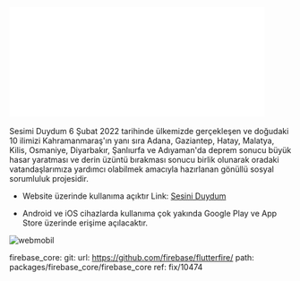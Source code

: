 ![](/assets/icons/ic_app_high_logo.png)

Sesimi Duydum 6 Şubat 2022 tarihinde ülkemizde gerçekleşen ve doğudaki 10 ilimizi Kahramanmaraş'ın yanı sıra Adana, Gaziantep, Hatay, Malatya, Kilis, Osmaniye, Diyarbakır, Şanlıurfa ve Adıyaman'da deprem sonucu büyük hasar yaratması ve derin üzüntü bırakması sonucu birlik olunarak oradaki vatandaşlarımıza yardımcı olabilmek amacıyla hazırlanan gönüllü sosyal sorumluluk projesidir.

- Website üzerinde kullanıma açıktır Link: [Sesini Duydum ](http://sesiniduydum.com/#/)

- Android ve iOS cihazlarda kullanıma çok yakında Google Play ve App Store üzerinde erişime açılacaktır.

<img width="800" alt="webmobil" src="https://user-images.githubusercontent.com/57248151/218607542-611f29e8-7c00-40ef-9046-c521841e8160.png">

firebase_core:
git:
url: https://github.com/firebase/flutterfire/
path: packages/firebase_core/firebase_core
ref: fix/10474

